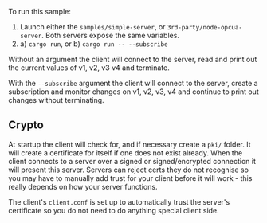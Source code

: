 To run this sample:

1. Launch either the `samples/simple-server`, or `3rd-party/node-opcua-server`. Both servers expose the same variables. 
2. a) `cargo run`, or b) `cargo run -- --subscribe`

Without an argument the client will connect to the server, read and print out the current values of v1, v2, v3 v4 and terminate. 

With the `--subscribe` argument the client will connect to the server, create a subscription and monitor changes on v1, 
v2, v3, v4 and continue to print out changes without terminating.

## Crypto

At startup the client will check for, and if necessary create a `pki/` folder. It will create a certificate
for itself if one does not exist already. When the client connects to a server over a signed or signed/encrypted
connection it will present this server. Servers can reject certs they do not recognise so you may have to
manually add trust for your client before it will work - this really depends on how your server functions.

The client's `client.conf` is set up to automatically trust the server's certificate so you do not need to do anything
special client side.
